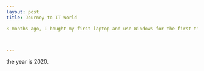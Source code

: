 ```yaml
---
layout: post
title: Journey to IT World

3 months ago, I bought my first laptop and use Windows for the first time!  Oh how I missed Apple!  Using Apple is like having a maid and you tell her I like a sandwich and it is made and given to you.  With Windows maid, she gives you the igredients and you have too figure where and what to put into your sandwich. 



---
```


the year is 2020.



